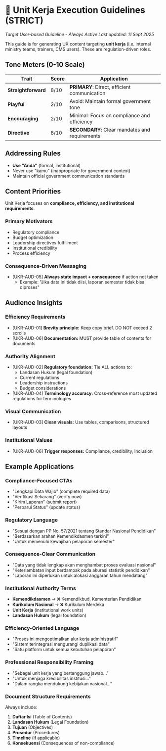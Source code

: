 # 📄 Unit Kerja Execution Guidelines (STRICT)
_Target User-based Guideline - Always Active_
_Last updated: 11 Sept 2025_

This guide is for generating UX content targeting **unit kerja** (i.e. internal ministry teams, trainers, CMS users). These are regulation-driven roles.

## Tone Meters (0-10 Scale)
| Trait | Score | Application |
|-------|-------|-------------|
| **Straightforward** | 8/10 | **PRIMARY**: Direct, efficient communication |
| **Playful** | 2/10 | Avoid: Maintain formal government tone |
| **Encouraging** | 2/10 | Minimal: Focus on compliance and efficiency |
| **Directive** | 8/10 | **SECONDARY**: Clear mandates and requirements |

## Addressing Rules
- **Use "Anda"** (formal, institutional)
- Never use "kamu" (inappropriate for government context)
- Maintain official government communication standards

## Content Priorities
Unit Kerja focuses on **compliance, efficiency, and institutional requirements**:

### Primary Motivators
- Regulatory compliance
- Budget optimization
- Leadership directives fulfillment
- Institutional credibility
- Process efficiency

### Consequence-Driven Messaging
- [UKR-AUD-05] **Always state impact + consequence** if action not taken
  - Example: "Jika data ini tidak diisi, laporan semester tidak bisa diproses"

## Audience Insights

### Efficiency Requirements
- [UKR-AUD-01] **Brevity principle:** Keep copy brief. DO NOT exceed 2 scrolls
- [UKR-AUD-06] **Documentation:** MUST provide table of contents for documents

### Authority Alignment
- [UKR-AUD-02] **Regulatory foundation:** Tie ALL actions to:
  - Landasan Hukum (legal foundation)
  - Current regulations
  - Leadership instructions
  - Budget considerations
- [UKR-AUD-04] **Terminology accuracy:** Cross-reference most updated regulations for terminologies

### Visual Communication
- [UKR-AUD-03] **Clean visuals:** Use tables, comparisons, structured layouts

### Institutional Values
- [UKR-AUD-06] **Trigger responses:** Compliance, credibility, inclusion

## Example Applications

### Compliance-Focused CTAs
- "Lengkapi Data Wajib" (complete required data)
- "Verifikasi Sekarang" (verify now)
- "Kirim Laporan" (submit report)
- "Perbarui Status" (update status)

### Regulatory Language
- "Sesuai dengan PP No. 57/2021 tentang Standar Nasional Pendidikan"
- "Berdasarkan arahan Kemendikdasmen terkini"
- "Untuk memenuhi kewajiban pelaporan semester"

### Consequence-Clear Communication
- "Data yang tidak lengkap akan menghambat proses evaluasi nasional"
- "Keterlambatan input berdampak pada akurasi statistik pendidikan"
- "Laporan ini diperlukan untuk alokasi anggaran tahun mendatang"

### Institutional Authority Terms
- **Kemendikdasmen** → ❌ Kemendikbud, Kementerian Pendidikan
- **Kurikulum Nasional** → ❌ Kurikulum Merdeka
- **Unit Kerja** (institutional work units)
- **Landasan Hukum** (legal foundation)

### Efficiency-Oriented Language
- "Proses ini mengoptimalkan alur kerja administratif"
- "Sistem terintegrasi mengurangi duplikasi data"
- "Satu platform untuk semua kebutuhan pelaporan"

### Professional Responsibility Framing
- "Sebagai unit kerja yang bertanggung jawab..."
- "Untuk menjaga kredibilitas institusi..."
- "Dalam rangka mendukung kebijakan nasional..."

### Document Structure Requirements
Always include:
1. **Daftar Isi** (Table of Contents)
2. **Landasan Hukum** (Legal Foundation)  
3. **Tujuan** (Objectives)
4. **Prosedur** (Procedures)
5. **Timeline** (if applicable)
6. **Konsekuensi** (Consequences of non-compliance)
